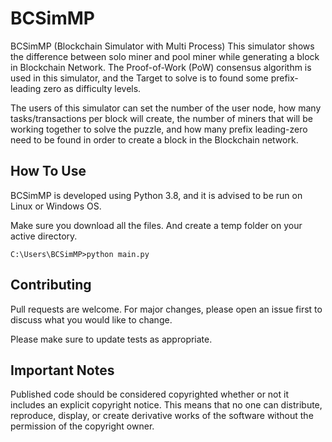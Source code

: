 # BCSimMP

BCSimMP (Blockchain Simulator with Multi Process)
This simulator shows the difference between solo miner and pool miner while generating a block in Blockchain Network.
The Proof-of-Work (PoW) consensus algorithm is used in this simulator, and the Target to solve is to found some prefix-leading zero as difficulty levels.

The users of this simulator can set the number of the user node, how many tasks/transactions per block will create, the number of miners that will be working together to solve the puzzle, and how many prefix leading-zero need to be found in order to create a block in the Blockchain network.


## How To Use

BCSimMP is developed using Python 3.8, and it is advised to be run on Linux or Windows OS.

Make sure you download all the files.
And create a temp folder on your active directory.

```windows
C:\Users\BCSimMP>python main.py
```

## Contributing
Pull requests are welcome. For major changes, please open an issue first to discuss what you would like to change.

Please make sure to update tests as appropriate.

## Important Notes
Published code should be considered copyrighted whether or not it includes an explicit copyright notice.
This means that no one can distribute, reproduce, display, or create derivative works of the software without the permission of the copyright owner.

